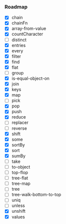 ### Roadmap

- [x] chain
- [x] chainFn
- [x] array-from-value
- [x] countCharacter
- [ ] distinct
- [x] entries
- [x] every
- [x] filter
- [x] find
- [x] flat
- [ ] group
- [x] is-equal-object-on
- [x] join
- [x] keys
- [x] map
- [ ] pick
- [x] pop
- [x] push
- [x] reduce
- [ ] replacer
- [ ] reverse
- [x] shift
- [x] some
- [x] sortBy
- [x] sort
- [x] sumBy
- [ ] take
- [ ] to-object
- [ ] top-flop
- [ ] tree-flat
- [ ] tree-map
- [ ] tree
- [ ] tree-walk-bottom-to-top
- [ ] uniq
- [ ] unless
- [x] unshift
- [x] values
